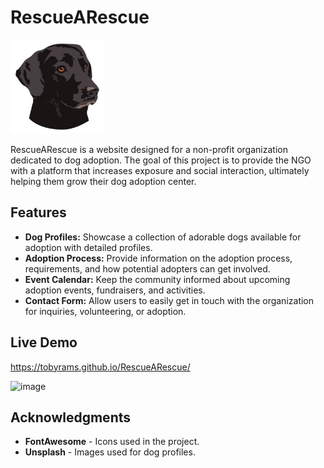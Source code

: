 # RescueARescue

<img src="https://github.com/Tobyrams/RescueARescue/blob/main/Images/Dog-logo.png" alt="RescueARescue Logo" width="150"/>


RescueARescue is a website designed for a non-profit organization dedicated to dog adoption. The goal of this project is to provide the NGO with a platform that increases exposure and social interaction, ultimately helping them grow their dog adoption center.

## Features

- **Dog Profiles:** Showcase a collection of adorable dogs available for adoption with detailed profiles.
- **Adoption Process:** Provide information on the adoption process, requirements, and how potential adopters can get involved.
- **Event Calendar:** Keep the community informed about upcoming adoption events, fundraisers, and activities.
- **Contact Form:** Allow users to easily get in touch with the organization for inquiries, volunteering, or adoption.

## Live Demo
https://tobyrams.github.io/RescueARescue/

![image](https://github.com/Tobyrams/RescueARescue/assets/87528122/a295c779-da56-4b72-97de-ad19704a6388)

## Acknowledgments
- **FontAwesome** - Icons used in the project.
- **Unsplash** - Images used for dog profiles.



